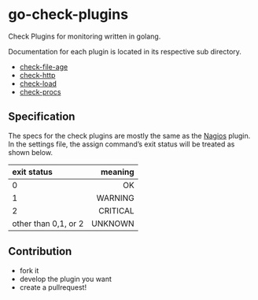 go-check-plugins
================

Check Plugins for monitoring written in golang.


Documentation for each plugin is located in its respective sub directory.

* [check-file-age](./check-file-age/README.md)
* [check-http](./check-http/README.md)
* [check-load](./check-load/README.md)
* [check-procs](./check-procs/README.md)

Specification
-------------

The specs for the check plugins are mostly the same as the [Nagios](https://www.nagios.org/) plugin. In the settings file, the assign command’s exit status will be treated as shown below.

| exit status          |  meaning |
|:---------------------|---------:|
| 0                    | OK       |
| 1                    | WARNING  |
| 2                    | CRITICAL |
| other than 0,1, or 2 | UNKNOWN  |


Contribution
------------

* fork it
* develop the plugin you want
* create a pullrequest!
